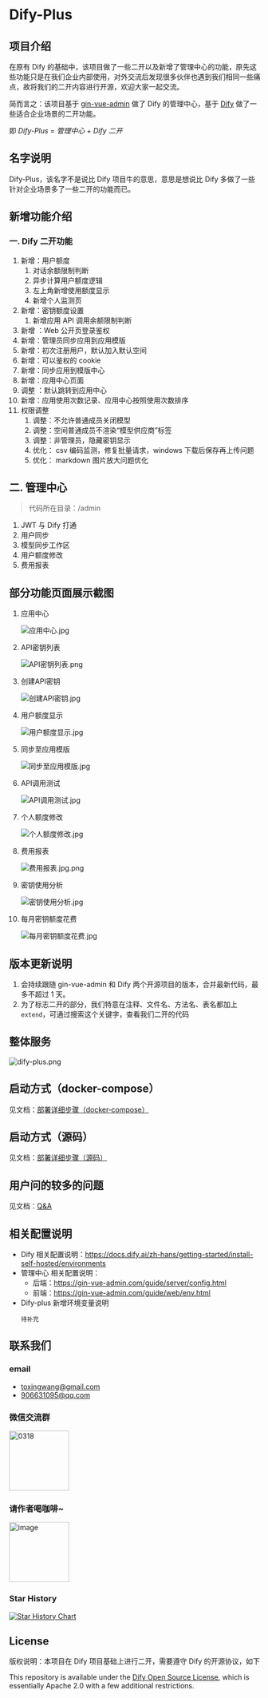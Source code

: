 # Dify-Plus

## 项目介绍

在原有 Dify 的基础中，该项目做了一些二开以及新增了管理中心的功能，原先这些功能只是在我们企业内部使用，对外交流后发现很多伙伴也遇到我们相同一些痛点，故将我们的二开内容进行开源，欢迎大家一起交流。

简而言之：该项目基于 [gin-vue-admin](https://github.com/flipped-aurora/gin-vue-admin) 做了 Dify 的管理中心，基于  [Dify](https://github.com/langgenius/dify) 做了一些适合企业场景的二开功能。

即 *Dify-Plus* = *管理中心* + *Dify 二开*

## 名字说明

Dify-Plus，该名字不是说比 Dify 项目牛的意思，意思是想说比 Dify 多做了一些针对企业场景多了一些二开的功能而已。

## 新增功能介绍

### 一.  Dify 二开功能
1.  新增：用户额度
    1.  对话余额限制判断
    2.  异步计算用户额度逻辑
    3.  左上角新增使用额度显示
    4.  新增个人监测页
2.  新增：密钥额度设置
    1.  新增应用 API 调用余额限制判断
3.  新增 ：Web 公开页登录鉴权
4.  新增：管理员同步应用到应用模版
5.  新增：初次注册用户，默认加入默认空间
6.  新增：可以鉴权的 cookie
7.  新增：同步应用到模版中心
8.  新增：应用中心页面
9.  调整 ：默认跳转到应用中心
10.  新增：应用使用次数记录、应用中心按照使用次数排序
11.  权限调整
     1.  调整：不允许普通成员关闭模型
     2.  调整：空间普通成员不渲染“模型供应商”标签
     3.  调整：非管理员，隐藏密钥显示 
     4. 优化： csv 编码监测，修复批量请求，windows 下载后保存再上传问题
     5. 优化： markdown 图片放大问题优化
## 二. 管理中心
> 代码所在目录：/admin
1.  JWT 与 Dify 打通
2.  用户同步
3.  模型同步工作区
4.  用户额度修改
5.  费用报表

## 部分功能页面展示截图

1. 应用中心

   ![应用中心.jpg](images/dify-plus/应用中心.jpg)

1. API密钥列表

   ![API密钥列表.png](images/dify-plus/API密钥列表.png)

1. 创建API密钥

   ![创建API密钥.jpg](images/dify-plus/创建API密钥.jpg)

1. 用户额度显示

   ![用户额度显示.jpg](images/dify-plus/用户额度显示.jpg)

1. 同步至应用模版

   ![同步至应用模版.jpg](images/dify-plus/同步至应用模版.jpg)

1. API调用测试

   ![API调用测试.jpg](images/dify-plus/API调用测试.jpg)

1. 个人额度修改

   ![个人额度修改.jpg](images/dify-plus/个人额度修改.jpg)

1. 费用报表

   ![费用报表.jpg.png](images/dify-plus/费用报表.png)

1. 密钥使用分析

   ![密钥使用分析.jpg](images/dify-plus/密钥使用分析.jpg)

1. 每月密钥额度花费

   ![每月密钥额度花费.jpg](images/dify-plus/每月密钥额度花费.jpg)


## 版本更新说明

1. 会持续跟随 gin-vue-admin 和 Dify 两个开源项目的版本，合并最新代码，最多不超过 1 天。
2. 为了标志二开的部分，我们特意在注释、文件名、方法名、表名都加上`extend`，可通过搜索这个关键字，查看我们二开的代码

## 整体服务

![dify-plus.png](images/dify_plus.png)


## 启动方式（docker-compose）
见文档：[部署详细步骤（docker‐compose）](https://github.com/YFGaia/dify-plus/wiki/%E9%83%A8%E7%BD%B2%E8%AF%A6%E7%BB%86%E6%AD%A5%E9%AA%A4%EF%BC%88docker%E2%80%90compose%EF%BC%89)

## 启动方式（源码）
见文档：[部署详细步骤（源码）](https://github.com/YFGaia/dify-plus/wiki/%E9%83%A8%E7%BD%B2%E8%AF%A6%E7%BB%86%E6%AD%A5%E9%AA%A4%EF%BC%88%E6%BA%90%E7%A0%81%E9%83%A8%E7%BD%B2%EF%BC%89)

## 用户问的较多的问题
见文档：[Q&A](https://github.com/YFGaia/dify-plus/wiki/Q&A)


## 相关配置说明
- Dify 相关配置说明：https://docs.dify.ai/zh-hans/getting-started/install-self-hosted/environments
- 管理中心 相关配置说明：
  - 后端：https://gin-vue-admin.com/guide/server/config.html
  - 前端：https://gin-vue-admin.com/guide/web/env.html
- Dify-plus 新增环境变量说明
    ```
    待补充
    ```

## 联系我们
### email
- toxingwang@gmail.com
- 906631095@qq.com

### 微信交流群

<img width="120" alt="0318" src="https://github.com/user-attachments/assets/8291d7c6-a5d7-4a52-99d7-ab7540fe0de8" />

### 请作者喝咖啡~
<img width="120" alt="image" src="https://github.com/user-attachments/assets/9a1ce3d4-3101-46eb-8a72-0a39db5b836b" />



### Star History

[![Star History Chart](https://api.star-history.com/svg?repos=YFGaia/dify-plus&type=Date)](https://star-history.com/#YFGaia/dify-plus&Date)


## License

版权说明：本项目在 Dify 项目基础上进行二开，需要遵守 Dify 的开源协议，如下

This repository is available under the [Dify Open Source License](LICENSE), which is essentially Apache 2.0 with a few additional restrictions.
